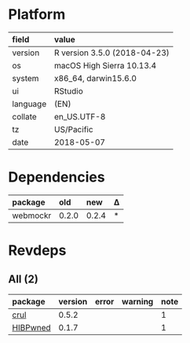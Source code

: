 # Platform

|field    |value                        |
|:--------|:----------------------------|
|version  |R version 3.5.0 (2018-04-23) |
|os       |macOS High Sierra 10.13.4    |
|system   |x86_64, darwin15.6.0         |
|ui       |RStudio                      |
|language |(EN)                         |
|collate  |en_US.UTF-8                  |
|tz       |US/Pacific                   |
|date     |2018-05-07                   |

# Dependencies

|package  |old   |new   |Δ  |
|:--------|:-----|:-----|:--|
|webmockr |0.2.0 |0.2.4 |*  |

# Revdeps

## All (2)

|package                          |version |error |warning |note |
|:--------------------------------|:-------|:-----|:-------|:----|
|[crul](problems.md#crul)         |0.5.2   |      |        |1    |
|[HIBPwned](problems.md#hibpwned) |0.1.7   |      |        |1    |

